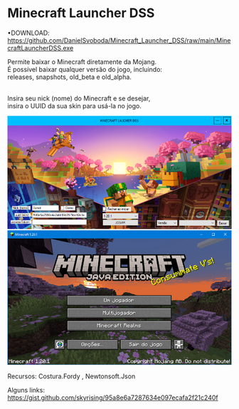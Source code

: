 # Minecraft Launcher DSS

•DOWNLOAD: https://github.com/DanielSvoboda/Minecraft_Launcher_DSS/raw/main/MinecraftLauncherDSS.exe

Permite baixar o Minecraft diretamente da Mojang.<br>
É possível baixar qualquer versão do jogo, incluindo:<br>
releases, snapshots, old_beta e old_alpha.<br><br>

Insira seu nick (nome) do Minecraft e se desejar,<br>
insira o UUID da sua skin para usá-la no jogo.

  <img width="900" alt="portfolio_view" src="https://raw.githubusercontent.com/DanielSvoboda/Minecraft_Launcher_DSS/main/print.png"><br>
  <img width="900" alt="portfolio_view" src="https://raw.githubusercontent.com/DanielSvoboda/Minecraft_Launcher_DSS/main/print2.png">

Recursos: Costura.Fordy  ,  Newtonsoft.Json

Alguns links: https://gist.github.com/skyrising/95a8e6a7287634e097ecafa2f21c240f
